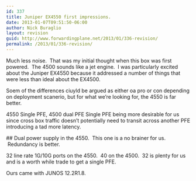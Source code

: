 ```yaml
---
id: 337
title: Juniper EX4550 first impressions.
date: 2013-01-07T09:51:50-06:00
author: Nick Buraglio
layout: revision
guid: http://www.forwardingplane.net/2013/01/336-revision/
permalink: /2013/01/336-revision/
---
```

Much less noise.  That was my initial thought when this box was first powered.  The 4500 sounds like a jet engine.  I was particularly excited about the Juniper EX4550 because it addressed a number of things that were less than ideal about the EX4500.

Soem of the differences ciuyld be argued as either oa pro or con depending on deployment scanerio, but for what we&#8217;re looking for, the 4550 is far better.

4550 Single PFE, 4500 dual PFE Single PFE being more desirable for us since cross box traffic doesn&#8217;t potentially need to transit across another PFE introducing a tad more latency.

\## Dual power supply in the 4550.  This one is a no brainer for us.  Redundancy is better.

32 line rate 1G/10G ports on the 4550.  40 on the 4500.  32 is plenty for us and is a worth while trade to get a single PFE.

Ours came with JUNOS 12.2R1.8.

&nbsp;